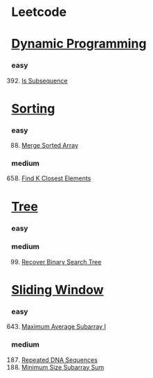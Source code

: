 # Leetcode

# [Dynamic Programming](https://leetcode.com/tag/dynamic-programming/)
### easy
392. [Is Subsequence](./IsSubsequence(392).py)

# [Sorting](https://leetcode.com/tag/sorting/)
### easy
88. [Merge Sorted Array](./MergeSortedArray(88).py)
### medium
658. [Find K Closest Elements](./FindKClosestElements(658).py)

# [Tree](https://leetcode.com/tag/tree/)
### easy

### medium
99.  [Recover Binary Search Tree](./RecoverBinarySearchTree(99).py)

# [Sliding Window](https://leetcode.com/tag/sliding-window/)
### easy
643.  [Maximum Average Subarray I](./MaximumAverageSubarrayI(643).py)

### medium
187. [Repeated DNA Sequences](./RepeatedDNASequences(187).py) 
209.  [Minimum Size Subarray Sum](./MinimumSizeSubarraySum(209).py)